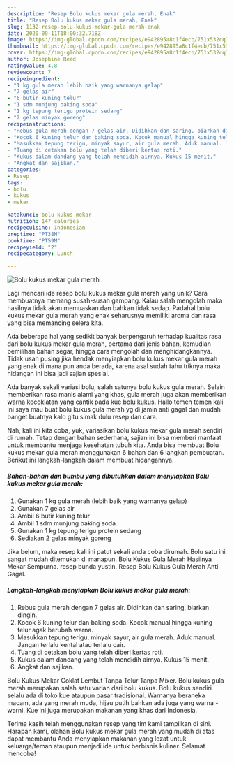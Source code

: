 ```yaml
---
description: "Resep Bolu kukus mekar gula merah, Enak"
title: "Resep Bolu kukus mekar gula merah, Enak"
slug: 1132-resep-bolu-kukus-mekar-gula-merah-enak
date: 2020-09-11T18:00:32.718Z
image: https://img-global.cpcdn.com/recipes/e942895a8c1f4ecb/751x532cq70/bolu-kukus-mekar-gula-merah-foto-resep-utama.jpg
thumbnail: https://img-global.cpcdn.com/recipes/e942895a8c1f4ecb/751x532cq70/bolu-kukus-mekar-gula-merah-foto-resep-utama.jpg
cover: https://img-global.cpcdn.com/recipes/e942895a8c1f4ecb/751x532cq70/bolu-kukus-mekar-gula-merah-foto-resep-utama.jpg
author: Josephine Reed
ratingvalue: 4.8
reviewcount: 7
recipeingredient:
- "1 kg gula merah lebih baik yang warnanya gelap"
- "7 gelas air"
- "6 butir kuning telur"
- "1 sdm munjung baking soda"
- "1 kg tepung terigu protein sedang"
- "2 gelas minyak goreng"
recipeinstructions:
- "Rebus gula merah dengan 7 gelas air. Didihkan dan saring, biarkan dingin."
- "Kocok 6 kuning telur dan baking soda. Kocok manual hingga kuning telur agak berubah warna."
- "Masukkan tepung terigu, minyak sayur, air gula merah. Aduk manual. Jangan terlalu kental atau terlalu cair."
- "Tuang di cetakan bolu yang telah diberi kertas roti."
- "Kukus dalam dandang yang telah mendidih airnya. Kukus 15 menit."
- "Angkat dan sajikan."
categories:
- Resep
tags:
- bolu
- kukus
- mekar

katakunci: bolu kukus mekar 
nutrition: 147 calories
recipecuisine: Indonesian
preptime: "PT38M"
cooktime: "PT59M"
recipeyield: "2"
recipecategory: Lunch

---
```



![Bolu kukus mekar gula merah](https://img-global.cpcdn.com/recipes/e942895a8c1f4ecb/751x532cq70/bolu-kukus-mekar-gula-merah-foto-resep-utama.jpg)

Lagi mencari ide resep bolu kukus mekar gula merah yang unik? Cara membuatnya memang susah-susah gampang. Kalau salah mengolah maka hasilnya tidak akan memuaskan dan bahkan tidak sedap. Padahal bolu kukus mekar gula merah yang enak seharusnya memiliki aroma dan rasa yang bisa memancing selera kita.

Ada beberapa hal yang sedikit banyak berpengaruh terhadap kualitas rasa dari bolu kukus mekar gula merah, pertama dari jenis bahan, kemudian pemilihan bahan segar, hingga cara mengolah dan menghidangkannya. Tidak usah pusing jika hendak menyiapkan bolu kukus mekar gula merah yang enak di mana pun anda berada, karena asal sudah tahu triknya maka hidangan ini bisa jadi sajian spesial.

Ada banyak sekali variasi bolu, salah satunya bolu kukus gula merah. Selain memberikan rasa manis alami yang khas, gula merah juga akan memberikan warna kecoklatan yang cantik pada kue bolu kukus. Hallo temen temen kali ini saya mau buat bolu kukus gula merah yg di jamin anti gagal dan mudah banget buatnya kalo gitu simak dulu resep dan cara.


Nah, kali ini kita coba, yuk, variasikan bolu kukus mekar gula merah sendiri di rumah. Tetap dengan bahan sederhana, sajian ini bisa memberi manfaat untuk membantu menjaga kesehatan tubuh kita. Anda bisa membuat Bolu kukus mekar gula merah menggunakan 6 bahan dan 6 langkah pembuatan. Berikut ini langkah-langkah dalam membuat hidangannya.

<!--inarticleads1-->

##### Bahan-bahan dan bumbu yang dibutuhkan dalam menyiapkan Bolu kukus mekar gula merah:

1. Gunakan 1 kg gula merah (lebih baik yang warnanya gelap)
1. Gunakan 7 gelas air
1. Ambil 6 butir kuning telur
1. Ambil 1 sdm munjung baking soda
1. Gunakan 1 kg tepung terigu protein sedang
1. Sediakan 2 gelas minyak goreng


Jika belum, maka resep kali ini patut sekali anda coba dirumah. Bolu satu ini sangat mudah ditemukan di manapun. Bolu Kukus Gula Merah Hasilnya Mekar Sempurna. resep bunda yustin. Resep Bolu Kukus Gula Merah Anti Gagal. 

<!--inarticleads2-->

##### Langkah-langkah menyiapkan Bolu kukus mekar gula merah:

1. Rebus gula merah dengan 7 gelas air. Didihkan dan saring, biarkan dingin.
1. Kocok 6 kuning telur dan baking soda. Kocok manual hingga kuning telur agak berubah warna.
1. Masukkan tepung terigu, minyak sayur, air gula merah. Aduk manual. Jangan terlalu kental atau terlalu cair.
1. Tuang di cetakan bolu yang telah diberi kertas roti.
1. Kukus dalam dandang yang telah mendidih airnya. Kukus 15 menit.
1. Angkat dan sajikan.


Bolu Kukus Mekar Coklat Lembut Tanpa Telur Tanpa Mixer. Bolu kukus gula merah merupakan salah satu varian dari bolu kukus. Bolu kukus sendiri selalu ada di toko kue ataupun pasar tradisional. Warnanya beraneka macam, ada yang merah muda, hijau putih bahkan ada juga yang warna - warni. Kue ini juga merupakan makanan yang khas dari Indonesia. 

Terima kasih telah menggunakan resep yang tim kami tampilkan di sini. Harapan kami, olahan Bolu kukus mekar gula merah yang mudah di atas dapat membantu Anda menyiapkan makanan yang lezat untuk keluarga/teman ataupun menjadi ide untuk berbisnis kuliner. Selamat mencoba!

